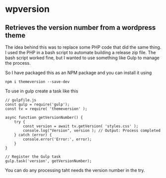 # wpversion
## Retrieves the version number from a wordpress theme

The idea behind this was to replace some PHP code that did the same thing.  I used the PHP in a bash script to automate building a release zip file.  The bash script worked fine, but I wanted to use something like Gulp to manage the process.  

So I have packaged this as an NPM package and you can install it using 

    npm i themeversion --save-dev


To use in gulp create a task like this

    // gulpfile.js
    const gulp = require('gulp');
    const tv = require( 'themeversion' );

    async function getVersionNumber() {
        try {
            const version = await tv.getVersion( 'styles.css' );
            console.log("Version", version ); // Output: Process completed
        } catch (error) {
            console.error('Error:', error);
        }
    }

    // Register the Gulp task
    gulp.task('version', getVersionNumber);


You can do any processing taht needs the version number in the try.

